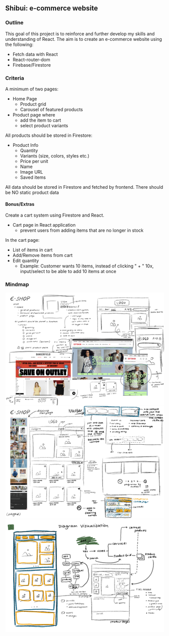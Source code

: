 ## Shibui: e-commerce website

### Outline

This goal of this project is to reinforce and further develop my skills and understanding of React. The aim is to create an e-commerce website using the following:

-   Fetch data with React
-   React-router-dom
-   Firebase/Firestore

### Criteria

A minimum of two pages:

-   Home Page
    -   Product grid
    -   Carousel of featured products
-   Product page where
    -   add the item to cart
    -   select product variants

All products should be stored in Firestore:

-   Product Info
    -   Quantity
    -   Variants (size, colors, styles etc.)
    -   Price per unit
    -   Name
    -   Image URL
    -   Saved items

All data should be stored in Firestore and fetched by frontend.
There should be NO static product data

#### Bonus/Extras

Create a cart system using Firestore and React.

-   Cart page in React application
    -   prevent users from adding items that are no longer in stock

In the cart page:

-   List of items in cart
-   Add/Remove items from cart
-   Edit quantity
    -   Example: Customer wants 10 items, instead of clicking " + " 10x, input/select to be able to add 10 items at once

### Mindmap

<img src = "./assets/mindmap_01.png">
<img src = "./assets/mindmap_02.png">
<img src="./assets/diagram.png">
